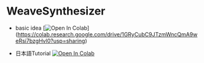 # WeaveSynthesizer
- basic idea
[![Open In Colab](https://colab.research.google.com/assets/colab-badge.svg)]
(https://colab.research.google.com/drive/1GRyCubC9JTzmWncQmA9weRsi7bzgHvl0?usp=sharing)

- 日本語Tutorial
[![Open In Colab](https://colab.research.google.com/assets/colab-badge.svg)](https://colab.research.google.com/github/hayamatomoe/WeaveSynthesizer/blob/76e7aff0d038ef5551f89707fbebf8de5ef4c6f8/tutorial_J1.ipynb)
